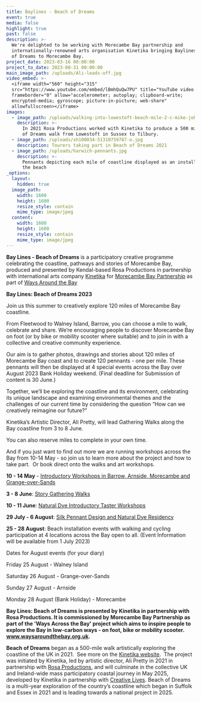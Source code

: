 ```yaml
---
title: Baylines - Beach of Dreams
event: true
media: false
highlight: true
past: false
description: >-
  We're delighted to be working with Morecambe Bay partnership and 
  internationally-renowned arts organisation Kinetika bringing Baylines - Beach
  of Dreams to Morecambe Bay.
project_date: 2023-03-16 00:00:00
project_to_date: 2023-08-31 00:00:00
main_image_path: /uploads/Ali-leads-off.jpg
video_embed: >-
  <iframe width="560" height="315"
  src="https://www.youtube.com/embed/lBmhQuQw7PU" title="YouTube video player"
  frameborder="0" allow="accelerometer; autoplay; clipboard-write;
  encrypted-media; gyroscope; picture-in-picture; web-share"
  allowfullscreen></iframe>
images:
  - image_path: /uploads/walking-into-lowestoft-beach-mile-2-c-mike-johnson.jpg
    description: >-
      In 2021 Rosa Productions worked with Kinetika to produce a 500 mile Beach
      of Dreams walk from Lowestoft in Sussex to Tilbury.
  - image_path: /uploads/xh100034-51310759787-o.jpg
    description: Tourers taking part in Beach of Dreams 2021
  - image_path: /uploads/harwich-pennants.jpg
    description: >-
      Pennants depicting each mile of coastline displayed as an installation on
      the beach
_options:
  layout:
    hidden: true
  image_path:
    width: 1600
    height: 1600
    resize_style: contain
    mime_type: image/jpeg
  content:
    width: 1600
    height: 1600
    resize_style: contain
    mime_type: image/jpeg
---
```

**Bay Lines - Beach of Dreams** is a participatory creative programme celebrating the coastline, pathways and stories of Morecambe Bay,&nbsp; produced and presented by Kendal-based Rosa Productions in partnership with international arts company [Kinetika](https://kinetika.co.uk/beach-of-dreams) for [Morecambe Bay Partnership](https://www.morecambebay.org.uk/beach-of-dreams)&nbsp;as part of [Ways Around the Bay](https://www.morecambebay.org.uk/ways-around-the-bay)

**Bay Lines: Beach of Dreams 2023**

Join us this summer to creatively explore 120 miles of Morecambe Bay coastline.

From Fleetwood to Walney Island, Barrow, you can choose a mile to walk, celebrate and share. We’re encouraging people to discover Morecambe Bay on foot (or by bike or mobility scooter where suitable) and to join in with a collective and creative community experience.

Our aim is to gather photos, drawings and stories about 120 miles of Morecambe Bay coast and to create 120 pennants - one per mile. These pennants will then be displayed at 4 special events across the Bay over August 2023 Bank Holiday weekend. (Final deadline for Submission of content is 30 June.)

Together, we’ll be exploring the coastline and its environment, celebrating its unique landscape and examining environmental themes and the challenges of our current time by considering the question “How can we creatively reimagine our future?”

Kinetika’s Artistic Director, Ali Pretty, will lead Gathering Walks along the Bay coastline from 3 to 8 June.

You can also reserve miles to complete in your own time.&nbsp;

And if you just want to find out more we are running workshops across the Bay from 10-14 May - so join us to learn more about the project and how to take part.&nbsp; Or book direct onto the walks and art workshops.

**10 - 14 May** - [Introductory Workshops in Barrow, Arnside, Morecambe and Grange-over-Sands](https://www.eventbrite.com/cc/taking-part-and-natural-dye-silks-workshops-2128419)

**3 - 8 June**\:&nbsp;[Story Gathering Walks](https://www.eventbrite.com/cc/bay-lines-beach-of-dreams-gathering-walks-2097299?utm-campaign=social&amp;utm-content=creatorshare&amp;utm-medium=discovery&amp;utm-term=odclsxcollection&amp;utm-source=cp&amp;aff=escb)

**10 - 11 June**\:&nbsp;[Natural Dye Introductory Taster Workshops](https://www.eventbrite.co.uk/e/natural-dye-art-workshops-10-and-11-june-with-kinetika-artists-tickets-626572674737?utm-campaign=social&amp;utm-content=attendeeshare&amp;utm-medium=discovery&amp;utm-term=listing&amp;utm-source=cp&amp;aff=escb)

**29 July - 6 August**\: [Silk Pennant Design and Natural Dye Residency](https://www.eventbrite.com/e/626600197057)

**25 - 28 August**\: Beach installation events with walking and cycling participation at 4 locations across the Bay open to all. (Event Information will be available from 1 July 2023)

Dates for August events (for your diary)

Friday 25 August - Walney Island

Saturday 26 August - Grange-over-Sands

Sunday 27 August - Arnside

Monday 28 August (Bank Holiday) - Morecambe

**Bay Lines: Beach of Dreams is presented by Kinetika in partnership with Rosa Productions. It is commissioned by Morecambe Bay Partnership as part of the 'Ways Across the Bay' project which aims to inspire people to explore the Bay in low-carbon ways - on foot, bike or mobility scooter. www.waysaroundthebay.org.uk.**

**Beach of Dreams**&nbsp;began as a 500-mile walk artistically exploring the coastline of the UK in 2021.&nbsp; See more on the [Kinetika website](https://kinetika.co.uk/beach-of-dreams).&nbsp; The project was initiated by Kinetika, led by artistic director, Ali Pretty in 2021 in partnership with&nbsp;[Rosa Productions](https://www.rosaproductions.co.uk/), and will culminate in the collective UK and Ireland-wide mass participatory coastal journey in May 2025, developed by Kinetika in partnership with&nbsp;[Creative Lives](https://www.creative-lives.org/). Beach of Dreams is a multi-year exploration of the country’s coastline which began in Suffolk and Essex in 2021 and is leading towards a national project in 2025.